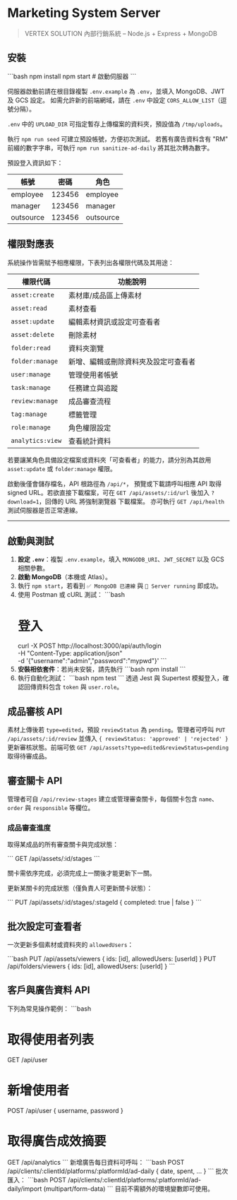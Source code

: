 # Marketing System Server

> VERTEX SOLUTION 內部行銷系統 – Node.js + Express + MongoDB

## 安裝
\`\`\`bash
npm install
npm start                 # 啟動伺服器
\`\`\`

伺服器啟動前請在根目錄複製 `.env.example` 為 `.env`，並填入 MongoDB、JWT 及 GCS 設定。
如需允許新的前端網域，請在 `.env` 中設定 `CORS_ALLOW_LIST`（逗號分隔）。

`.env` 中的 `UPLOAD_DIR` 可指定暫存上傳檔案的資料夾，預設值為 `/tmp/uploads`。

執行 `npm run seed` 可建立預設帳號，方便初次測試。
若舊有廣告資料含有 "RM" 前綴的數字字串，可執行
`npm run sanitize-ad-daily` 將其批次轉為數字。

預設登入資訊如下：

| 帳號 | 密碼  | 角色 |
|------|-------|------|
| employee  | 123456 | employee |
| manager   | 123456 | manager  |
| outsource | 123456 | outsource |

## 權限對應表
系統操作皆需賦予相應權限，下表列出各權限代碼及其用途：

| 權限代碼 | 功能說明 |
|-----------|---------|
| `asset:create`  | 素材庫/成品區上傳素材 |
| `asset:read`    | 素材查看 |
| `asset:update`  | 編輯素材資訊或設定可查看者 |
| `asset:delete`  | 刪除素材 |
| `folder:read`   | 資料夾瀏覽 |
| `folder:manage` | 新增、編輯或刪除資料夾及設定可查看者 |
| `user:manage`   | 管理使用者帳號 |
| `task:manage`   | 任務建立與追蹤 |
| `review:manage` | 成品審查流程 |
| `tag:manage`    | 標籤管理 |
| `role:manage`   | 角色權限設定 |
| `analytics:view`| 查看統計資料 |

若要讓某角色具備設定檔案或資料夾「可查看者」的能力，請分別為其啟用 `asset:update` 或 `folder:manage` 權限。

啟動後僅會儲存檔名，API 根路徑為 `/api/*`，
預覽或下載請呼叫相應 API 取得 signed URL。若欲直接下載檔案，可在
`GET /api/assets/:id/url` 後加入 `?download=1`，回傳的 URL 將強制瀏覽器
下載檔案。
亦可執行 `GET /api/health` 測試伺服器是否正常連線。

---

## 啟動與測試
1. **設定 `.env`**：複製 `.env.example`，填入 `MONGODB_URI`、`JWT_SECRET` 以及 GCS 相關參數。
2. **啟動 MongoDB**（本機或 Atlas）。
3. 執行 `npm start`，若看到 `✅ MongoDB 已連線` 與 `🚀 Server running` 即成功。
4. 使用 Postman 或 cURL 測試：
   \`\`\`bash
   # 登入
   curl -X POST http://localhost:3000/api/auth/login \
     -H "Content-Type: application/json" \
   -d '{"username":"admin","password":"mypwd"}'
   \`\`\`
5. **安裝相依套件**：若尚未安裝，請先執行
   \`\`\`bash
   npm install
   \`\`\`
6. 執行自動化測試：
   \`\`\`bash
   npm test
   \`\`\`
   透過 Jest 與 Supertest 模擬登入，確認回傳資料包含 `token` 與 `user.role`。

## 成品審核 API
素材上傳後若 `type=edited`，預設 `reviewStatus` 為 `pending`。管理者可呼叫
`PUT /api/assets/:id/review` 並傳入 `{ reviewStatus: 'approved' | 'rejected' }`
更新審核狀態。前端可依 `GET /api/assets?type=edited&reviewStatus=pending`
取得待審成品。

## 審查關卡 API
管理者可自 `/api/review-stages` 建立或管理審查關卡，每個關卡包含 `name`、`order` 與 `responsible` 等欄位。

### 成品審查進度
取得某成品的所有審查關卡與完成狀態：

\`\`\`
GET /api/assets/:id/stages
\`\`\`

關卡需依序完成，必須完成上一關後才能更新下一關。

更新某關卡的完成狀態（僅負責人可更新關卡狀態）：

\`\`\`
PUT /api/assets/:id/stages/:stageId { completed: true | false }
\`\`\`

## 批次設定可查看者
一次更新多個素材或資料夾的 `allowedUsers`：

\`\`\`bash
PUT /api/assets/viewers  { ids: [id], allowedUsers: [userId] }
PUT /api/folders/viewers { ids: [id], allowedUsers: [userId] }
\`\`\`

## 客戶與廣告資料 API
下列為常見操作範例：
\`\`\`bash
# 取得使用者列表
GET /api/user

# 新增使用者
POST /api/user { username, password }

# 取得廣告成效摘要
GET /api/analytics
\`\`\`
新增廣告每日資料可呼叫：
\`\`\`bash
POST /api/clients/:clientId/platforms/:platformId/ad-daily { date, spent, ... }
\`\`\`
批次匯入：
\`\`\`bash
POST /api/clients/:clientId/platforms/:platformId/ad-daily/import (multipart/form-data)
\`\`\`
目前不需額外的環境變數即可使用。
